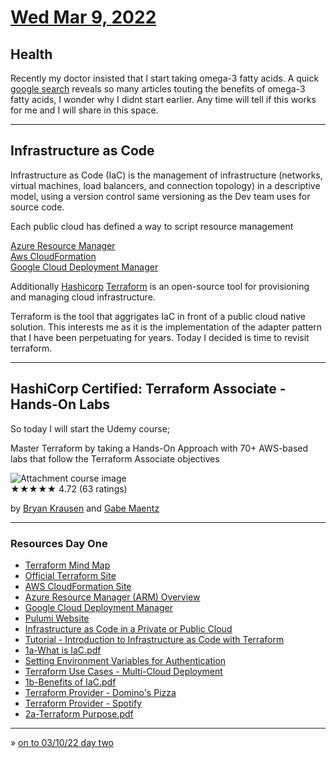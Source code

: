 # [Wed Mar 9, 2022](../../README.md) 

## Health

Recently my doctor insisted that I start taking omega-3 fatty acids. A quick [google search](https://www.google.com/search?q=omega+3+acid+benefits) reveals 
so many articles touting the benefits of omega-3 fatty acids, I wonder why I didnt start earlier. Any time will tell if this works for me and I will share in this space.

---

## Infrastructure as Code

Infrastructure as Code (IaC) is the management of infrastructure (networks, virtual machines, load balancers, and connection topology) in a descriptive model, using a version control same versioning as the Dev team uses for source code.

Each public cloud has defined a way to script resource management

[Azure Resource Manager]  
[Aws CloudFormation]  
[Google Cloud Deployment Manager]

Additionally [Hashicorp] [Terraform] is an open-source tool for provisioning and managing cloud infrastructure.

Terraform is the tool that aggrigates IaC in front of a public cloud native solution. This interests me as it is the implementation of the adapter pattern that I have been perpetuating for years. Today I decided is time to revisit terraform.  

---
## HashiCorp Certified: Terraform Associate - Hands-On Labs
So today I will start the Udemy course;  

Master Terraform by taking a Hands-On Approach with 70+ AWS-based labs that follow the Terraform Associate objectives

![Attachment course image](https://img-c.udemycdn.com/course/200_H/4254508_54c8_3.jpg)  
★★★★★ 4.72 (63 ratings)

by [Bryan Krausen](https://www.linkedin.com/in/btkrausen/) and [Gabe Maentz](https://www.linkedin.com/in/gabe-maentz/)  

---

### Resources Day One

* [Terraform Mind Map](../../topics/terraform/Mindmap%2B-%2BTerraform%2BHands-On%2BLabs%2BCourse.pdf)
* [Official Terraform Site](https://www.terraform.io/)
* [AWS CloudFormation Site](https://aws.amazon.com/cloudformation/)
* [Azure Resource Manager (ARM) Overview](https://docs.microsoft.com/en-us/azure/azure-resource-manager/management/overview)
* [Google Cloud Deployment Manager](https://cloud.google.com/deployment-manager/docs)
* [Pulumi Website](https://www.pulumi.com/)
* [Infrastructure as Code in a Private or Public Cloud](https://www.hashicorp.com/blog/infrastructure-as-code-in-a-private-or-public-cloud)
* [Tutorial - Introduction to Infrastructure as Code with Terraform](https://learn.hashicorp.com/tutorials/terraform/infrastructure-as-code)
* [1a-What is IaC.pdf](../../topics/terraform/1a-What%2Bis%2BIaC.pdf)
* [Setting Environment Variables for Authentication](https://docs.aws.amazon.com/cli/latest/userguide/cli-configure-envvars.html)
* [Terraform Use Cases - Multi-Cloud Deployment](https://www.terraform.io/intro/use-cases#multi-cloud-deployment)
* [1b-Benefits of IaC.pdf](../../topics/terraform/1b-Benefits%2Bof%2BIaC.pdf)
* [Terraform Provider - Domino's Pizza](https://github.com/ndmckinley/terraform-provider-dominos)
* [Terraform Provider - Spotify](https://github.com/conradludgate/terraform-provider-spotify)
* [2a-Terraform Purpose.pdf](../../topics/terraform/2a-Terraform%2BPurpose.pdf)  

---
&raquo; [on to 03/10/22 day two](../03Mar/10.md)


<!-- REFERENCES -->
[Azure Resource Manager]: https://docs.microsoft.com/en-us/azure/azure-resource-manager/management/overview
[Aws CloudFormation]: https://learn.hashicorp.com/collections/terraform/aws-get-started
[Google Cloud Deployment Manager]:https://cloud.google.com/deployment-manager/docs
[Hashicorp]:https://www.hashicorp.com/
[Terraform]:https://www.hashicorp.com/products/terraform
